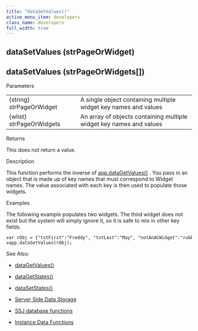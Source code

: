 ```yaml
---
title: "dataSetValues()"
active_menu_item: developers
class_name: developers
full_width: true
---
```



## dataSetValues (strPageOrWidget)

## dataSetValues (strPageOrWidgets[])

Parameters

<table>
<tr>
<td width="186">
{string} strPageOrWidget

</td>
<td width="16">
</td>
<td width="678">
A single object containing multiple widget key names and values

</td>
</tr>
<tr>
<td width="186">
{wlist} strPageOrWidgets

</td>
<td width="16">
</td>
<td width="678">
An array of objects containing multiple widget key names and values

</td>
</tr>
</table>

Returns

This does not return a value.

Description

This function performs the inverse of [app.dataGetValues()](datagetvalues.htm) . You pass in an object that is made up of key names that must correspond to Widget names. The value associated with each key is then used to populate those widgets.

Examples

The following example populates two widgets. The third widget does not exist but the system will simply ignore it, so it is safe to mix in other key fields.

    var rObj = {"txtFirst":"Freddy", "txtLast":"May", "notAnACWidget":"rubbish"};
    vapp.dataSetValues(rObj);
   

See Also:

 - [dataGetValues()](datagetvalues.htm)

 - [dataGetStates()](datagetstates.htm)

 - [dataSetStates()](datasetstates.htm)

 - [Server Side Data Storage](../../../data-storage/server-side-data-storage/index.htm)

 - [SSJ database functions](../../../data-storage/server-side-data-storage/index.htm)

 - [Instance Data Functions](../instance-data-functions/index.htm)

